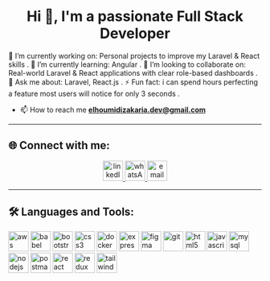 <h1 align="center">Hi 👋, I'm a passionate Full Stack Developer</h1>

🔭 I’m currently working on: Personal projects to improve my Laravel & React skills .
🌱 I’m currently learning: Angular .
👯 I’m looking to collaborate on: Real-world Laravel & React applications with clear role-based dashboards .
💬 Ask me about: Laravel, React.js .
⚡ Fun fact: i can spend hours perfecting a feature most users will notice for only 3 seconds .
- 📫 How to reach me **elhoumidizakaria.dev@gmail.com**

---

## 🌐 Connect with me:

<p align="center">
  <a target="blank" href="https://www.linkedin.com/in/zakaria-el-houmidi/">
    <img src="https://openvisualfx.com/wp-content/uploads/2019/10/linkedin-icon-logo-png-transparent.png" alt="linkedIn" width="40" height="40"/>
  </a>
  
  <a target="_blank" href="http://wa.me/212772534992">
    <img src="https://cdn3.iconfinder.com/data/icons/social-network-30/512/social-01-512.png" alt="whatsApp" width="40" height="40"/>
  </a>
  
  <a target="_blank" href="mailto:elhoumidizakaria.dev@gmail.com">
    <img src="https://cdn-icons-png.freepik.com/512/8976/8976164.png" alt="email" width="40" height="40"/>
  </a>
</p>

---

## 🛠️ Languages and Tools:

<p align="left">
  <img src="https://cdn.jsdelivr.net/gh/devicons/devicon/icons/amazonwebservices/amazonwebservices-original.svg" alt="aws" width="40" height="40"/>
  <img src="https://cdn.jsdelivr.net/gh/devicons/devicon/icons/babel/babel-original.svg" alt="babel" width="40" height="40"/>
  <img src="https://cdn.jsdelivr.net/gh/devicons/devicon/icons/bootstrap/bootstrap-original.svg" alt="bootstrap" width="40" height="40"/>
  <img src="https://cdn.jsdelivr.net/gh/devicons/devicon/icons/css3/css3-original.svg" alt="css3" width="40" height="40"/>
  <img src="https://cdn.jsdelivr.net/gh/devicons/devicon/icons/docker/docker-original.svg" alt="docker" width="40" height="40"/>
  <img src="https://cdn.jsdelivr.net/gh/devicons/devicon/icons/express/express-original.svg" alt="express" width="40" height="40"/>
  <img src="https://cdn.jsdelivr.net/gh/devicons/devicon/icons/figma/figma-original.svg" alt="figma" width="40" height="40"/>
  <img src="https://cdn.jsdelivr.net/gh/devicons/devicon/icons/git/git-original.svg" alt="git" width="40" height="40"/>
  <img src="https://cdn.jsdelivr.net/gh/devicons/devicon/icons/html5/html5-original.svg" alt="html5" width="40" height="40"/>
  <img src="https://cdn.jsdelivr.net/gh/devicons/devicon/icons/javascript/javascript-original.svg" alt="javascript" width="40" height="40"/>
  <img src="https://cdn.jsdelivr.net/gh/devicons/devicon/icons/mysql/mysql-original.svg" alt="mysql" width="40" height="40"/>
  <img src="https://cdn.jsdelivr.net/gh/devicons/devicon/icons/nodejs/nodejs-original.svg" alt="nodejs" width="40" height="40"/>
  <img src="https://cdn.jsdelivr.net/gh/devicons/devicon/icons/postman/postman-original.svg" alt="postman" width="40" height="40"/>
  <img src="https://cdn.jsdelivr.net/gh/devicons/devicon/icons/react/react-original.svg" alt="react" width="40" height="40"/>
  <img src="https://cdn.jsdelivr.net/gh/devicons/devicon/icons/redux/redux-original.svg" alt="redux" width="40" height="40"/>
  <img src="https://cdn.jsdelivr.net/gh/devicons/devicon/icons/tailwindcss/tailwindcss-plain.svg" alt="tailwindcss" width="40" height="40"/>
</p>
